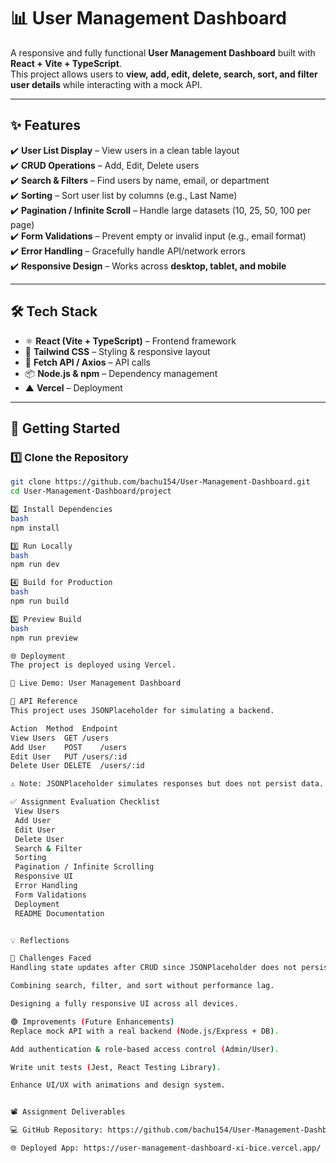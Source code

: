 # 📊 User Management Dashboard  

A responsive and fully functional **User Management Dashboard** built with **React + Vite + TypeScript**.  
This project allows users to **view, add, edit, delete, search, sort, and filter user details** while interacting with a mock API.  

---

## ✨ Features  
✔️ **User List Display** – View users in a clean table layout  
✔️ **CRUD Operations** – Add, Edit, Delete users  
✔️ **Search & Filters** – Find users by name, email, or department  
✔️ **Sorting** – Sort user list by columns (e.g., Last Name)  
✔️ **Pagination / Infinite Scroll** – Handle large datasets (10, 25, 50, 100 per page)  
✔️ **Form Validations** – Prevent empty or invalid input (e.g., email format)  
✔️ **Error Handling** – Gracefully handle API/network errors  
✔️ **Responsive Design** – Works across **desktop, tablet, and mobile**  

---

## 🛠️ Tech Stack  
- ⚛️ **React (Vite + TypeScript)** – Frontend framework  
- 🎨 **Tailwind CSS** – Styling & responsive layout  
- 🔗 **Fetch API / Axios** – API calls  
- 📦 **Node.js & npm** – Dependency management  
- ▲ **Vercel** – Deployment  

---

## 🚀 Getting Started  

### 1️⃣ Clone the Repository  
```bash
git clone https://github.com/bachu154/User-Management-Dashboard.git
cd User-Management-Dashboard/project

2️⃣ Install Dependencies
bash
npm install

3️⃣ Run Locally
bash
npm run dev

4️⃣ Build for Production
bash
npm run build

5️⃣ Preview Build
bash
npm run preview

🌐 Deployment
The project is deployed using Vercel.

🔗 Live Demo: User Management Dashboard

🔗 API Reference
This project uses JSONPlaceholder for simulating a backend.

Action	Method	Endpoint
View Users	GET	/users
Add User	POST	/users
Edit User	PUT	/users/:id
Delete User	DELETE	/users/:id

⚠️ Note: JSONPlaceholder simulates responses but does not persist data.

✅ Assignment Evaluation Checklist
 View Users
 Add User
 Edit User
 Delete User
 Search & Filter
 Sorting
 Pagination / Infinite Scrolling
 Responsive UI
 Error Handling
 Form Validations
 Deployment
 README Documentation


💡 Reflections

🔴 Challenges Faced
Handling state updates after CRUD since JSONPlaceholder does not persist changes.

Combining search, filter, and sort without performance lag.

Designing a fully responsive UI across all devices.

🟢 Improvements (Future Enhancements)
Replace mock API with a real backend (Node.js/Express + DB).

Add authentication & role-based access control (Admin/User).

Write unit tests (Jest, React Testing Library).

Enhance UI/UX with animations and design system.


📽️ Assignment Deliverables

💻 GitHub Repository: https://github.com/bachu154/User-Management-Dashboard.git

🌐 Deployed App: https://user-management-dashboard-xi-bice.vercel.app/
